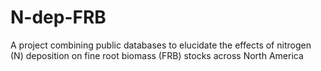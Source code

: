 # N-dep-FRB
A project combining public databases to elucidate the effects of nitrogen (N) deposition on fine root biomass (FRB) stocks across North America
